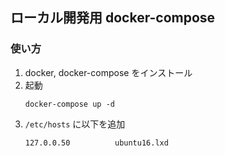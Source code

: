 ## ローカル開発用 docker-compose

### 使い方
1. docker, docker-compose をインストール
1. 起動
    ```
    docker-compose up -d
    ```
1. `/etc/hosts` に以下を追加
    ```
    127.0.0.50          ubuntu16.lxd
    ```
